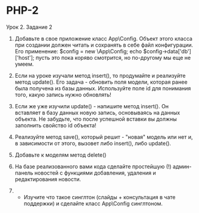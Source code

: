# PHP-2

Урок 2. Задание 2

1. Добавьте в свое приложение класс App\Config. Объект этого класса при создании
должен читать и сохранять в себе файл конфигурации. Его применение:
   $config = new \App\Config;
   echo $config->data['db']['host'];
  пусть это пока коряво смотрится, но по-другому мы еще не умеем.
  
2. Если на уроке изучали метод insert(), то продумайте и реализуйте метод update().
    Его задача - обновить поля модели, которая ранее была получена из базы данных.
    Используйте поле id для понимания того, какую запись нужно обновлять!
    
3. Если же уже изучили update() - напишите метод insert().
    Он вставляет в базу данных новую запись, основываясь на данных объекта.
    Не забудьте, что после успешной вставки вы должны заполнить свойство id объекта!
    
4. Реализуйте метод save(), который решит - "новая" модель или нет и, в зависимости от этого, вызовет либо insert(),
либо update().

5. Добавьте к моделям метод delete()

6. На базе реализованного вами кода сделайте простейшую (!) админ-панель новостей с функциями добавления,
удаления и редактирования новости.

7. * Изучите что такое синглтон (слайды + консультация в чате поддержки) и сделайте класс App\Config синглтоном.